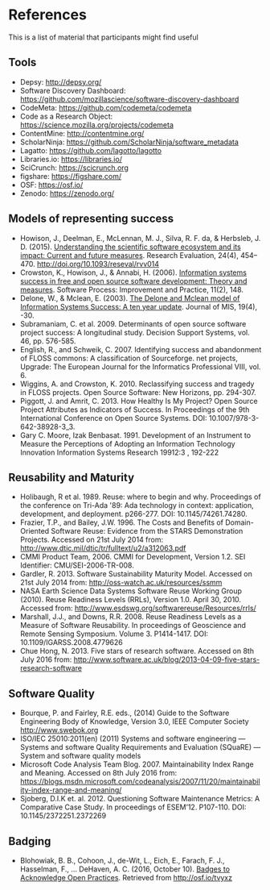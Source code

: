 # References

This is a list of material that participants might find useful 

## Tools

* Depsy: http://depsy.org/
* Software Discovery Dashboard: https://github.com/mozillascience/software-discovery-dashboard
* CodeMeta: https://github.com/codemeta/codemeta
* Code as a Research Object: https://science.mozilla.org/projects/codemeta
* ContentMine: http://contentmine.org/
* ScholarNinja: https://github.com/ScholarNinja/software_metadata 
* Lagatto: https://github.com/lagotto/lagotto
* Libraries.io: https://libraries.io/
* SciCrunch: https://scicrunch.org
* figshare: https://figshare.com/
* OSF: https://osf.io/
* Zenodo: https://zenodo.org/

## Models of representing success

* Howison, J., Deelman, E., McLennan, M. J., Silva, R. F. da, & Herbsleb, J. D. (2015). [Understanding the scientific software ecosystem and its impact: Current and future measures](http://doi.org/10.1093/reseval/rvv014). Research Evaluation, 24(4), 454–470. http://doi.org/10.1093/reseval/rvv014
* Crowston, K., Howison, J., & Annabi, H. (2006). [Information systems success in free and open source software development: Theory and measures](http://onlinelibrary.wiley.com/doi/10.1002/spip.259/abstract). Software Process: Improvement and Practice, 11(2), 148.
* Delone, W., & Mclean, E. (2003). [The Delone and Mclean model of Information Systems Success: A ten year update](http://dl.acm.org/citation.cfm?id=1289767). Journal of MIS, 19(4), -30.
* Subramaniam, C. et al. 2009. Determinants of open source software project success: A longitudinal study. Decision Support Systems, vol. 46, pp. 576-585. 
* English, R., and Schweik, C. 2007. Identifying success and abandonment of FLOSS commons: A classification of Sourceforge. net projects, Upgrade: The European Journal for the Informatics Professional VIII, vol. 6.
* Wiggins, A. and Crowston, K. 2010. Reclassifying success and tragedy in FLOSS projects. Open Source Software: New Horizons, pp. 294-307.
* Piggott, J. and Amrit, C. 2013. How Healthy Is My Project? Open Source Project Attributes as Indicators of Success. In Proceedings of the 9th International Conference on Open Source Systems. DOI: 10.1007/978-3-642-38928-3_3.
* Gary C. Moore, Izak Benbasat. 1991. Development of an Instrument to Measure the Perceptions of Adopting an Information Technology Innovation Information Systems Research 19912:3 , 192-222 

## Reusability and Maturity

* Holibaugh, R et al. 1989. Reuse: where to begin and why. Proceedings of the conference on Tri-Ada '89: Ada technology in context: application, development, and deployment. p266-277. DOI: 10.1145/74261.74280.
* Frazier, T.P., and Bailey, J.W. 1996. The Costs and Benefits of Domain-Oriented Software Reuse: Evidence from the STARS Demonstration Projects. Accessed on 21st July 2014 from: http://www.dtic.mil/dtic/tr/fulltext/u2/a312063.pdf 
* CMMI Product Team, 2006. CMMI for Development, Version 1.2. SEI Identifier: CMU/SEI-2006-TR-008.
* Gardler, R. 2013. Software Sustainability Maturity Model. Accessed on 21st July 2014 from: http://oss-watch.ac.uk/resources/ssmm
* NASA Earth Science Data Systems Software Reuse Working Group (2010). Reuse Readiness Levels (RRLs), Version 1.0. April 30, 2010. Accessed from: http://www.esdswg.org/softwarereuse/Resources/rrls/
* Marshall, J.J., and Downs, R.R. 2008. Reuse Readiness Levels as a Measure of Software Reusability. In proceedings of Geoscience and Remote Sensing Symposium. Volume 3. P1414-1417. DOI: 10.1109/IGARSS.2008.4779626
* Chue Hong, N. 2013. Five stars of research software. Accessed on 8th July 2016 from: http://www.software.ac.uk/blog/2013-04-09-five-stars-research-software

## Software Quality

* Bourque, P. and Fairley, R.E. eds., (2014) Guide to the Software Engineering Body of Knowledge, Version 3.0, IEEE Computer Society http://www.swebok.org 
* ISO/IEC 25010:2011(en) (2011) Systems and software engineering — Systems and software Quality Requirements and Evaluation (SQuaRE) — System and software quality models
* Microsoft Code Analysis Team Blog. 2007. Maintainability Index Range and Meaning. Accessed on 8th July 2016 from: https://blogs.msdn.microsoft.com/codeanalysis/2007/11/20/maintainability-index-range-and-meaning/
* Sjoberg, D.I.K et. al. 2012. Questioning Software Maintenance Metrics: A Comparative Case Study. In proceedings of ESEM’12. P107-110. DOI: 10.1145/2372251.2372269


## Badging

* Blohowiak, B. B., Cohoon, J., de-Wit, L., Eich, E., Farach, F. J., Hasselman, F., … DeHaven, A. C. (2016, October 10). [Badges to Acknowledge Open Practices](http://osf.io/tvyxz). Retrieved from http://osf.io/tvyxz
